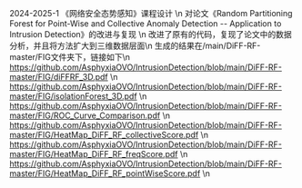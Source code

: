 2024-2025-1 《网络安全态势感知》课程设计 \n
对论文《Random Partitioning Forest for Point-Wise and Collective Anomaly Detection -- Application to Intrusion Detection》的改进与复现 \n
改进了原有的代码，复现了论文中的数据分析，并且将方法扩大到三维数据层面\n
生成的结果在/main/DiFF-RF-master/FIG文件夹下，链接如下\n
https://github.com/AsphyxiaOVO/IntrusionDetection/blob/main/DiFF-RF-master/FIG/diFFRF_3D.pdf \n
https://github.com/AsphyxiaOVO/IntrusionDetection/blob/main/DiFF-RF-master/FIG/isolationForest_3D.pdf \n
https://github.com/AsphyxiaOVO/IntrusionDetection/blob/main/DiFF-RF-master/FIG/ROC_Curve_Comparison.pdf \n
https://github.com/AsphyxiaOVO/IntrusionDetection/blob/main/DiFF-RF-master/FIG/HeatMap_DiFF_RF_collectiveScore.pdf \n
https://github.com/AsphyxiaOVO/IntrusionDetection/blob/main/DiFF-RF-master/FIG/HeatMap_DiFF_RF_freqScore.pdf \n
https://github.com/AsphyxiaOVO/IntrusionDetection/blob/main/DiFF-RF-master/FIG/HeatMap_DiFF_RF_pointWiseScore.pdf \n

